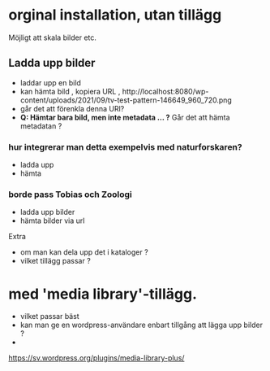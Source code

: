 # orginal installation, utan tillägg

Möjligt att skala bilder etc.

## Ladda upp bilder
- laddar upp en bild 
- kan hämta bild , kopiera URL , http://localhost:8080/wp-content/uploads/2021/09/tv-test-pattern-146649_960_720.png 
- går det att förenkla denna URl?
- **Q: Hämtar bara bild, men inte metadata ... ?** Går det att hämta metadatan ?

### hur integrerar man detta exempelvis med naturforskaren?
- ladda upp
- hämta

### borde pass Tobias och Zoologi
- ladda upp bilder
- hämta bilder via url

Extra 
- om man kan dela upp det i kataloger ?
- vilket tillägg passar ?

# med 'media library'-tillägg.
- vilket passar bäst
- kan man ge en wordpress-användare enbart tillgång att lägga upp bilder ?
- 
https://sv.wordpress.org/plugins/media-library-plus/




